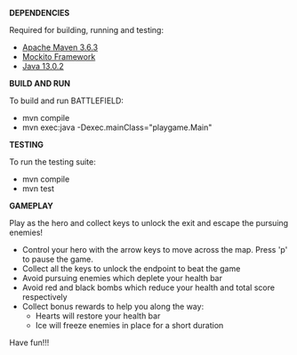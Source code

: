 
**DEPENDENCIES**

Required for building, running and testing:
* [Apache Maven 3.6.3](https://maven.apache.org/download.cgi) 
* [Mockito Framework](https://search.maven.org/search?q=g:org.mockito%20AND%20a:mockito-core&core=gav)
* [Java 13.0.2](https://www.java.com/en/download/)


**BUILD AND RUN**

To build and run BATTLEFIELD:
* mvn compile
* mvn exec:java -Dexec.mainClass="playgame.Main"


**TESTING**

To run the testing suite:
* mvn compile
* mvn test


**GAMEPLAY**

Play as the hero and collect keys to unlock the exit and escape the pursuing enemies!
* Control your hero with the arrow keys to move across the map. Press 'p' to pause the game.
* Collect all the keys to unlock the endpoint to beat the game
* Avoid pursuing enemies which deplete your health bar
* Avoid red and black bombs which reduce your health and total score respectively
* Collect bonus rewards to help you along the way:
	* Hearts will restore your health bar
	* Ice will freeze enemies in place for a short duration

Have fun!!!
